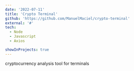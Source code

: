 ```yaml
---
date: '2022-07-11'
title: 'Crypto Terminal'
github: 'https://github.com/ManuelMaciel/crypto-terminal'
external: '#'
tech:
  - Node
  - Javascript
  - Axios

showInProjects: true
---
```


cryptocurrency analysis tool for terminals